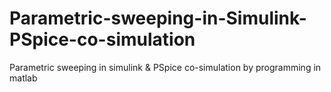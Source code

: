 # Parametric-sweeping-in-Simulink-PSpice-co-simulation
Parametric sweeping in simulink &amp; PSpice co-simulation by programming in matlab
